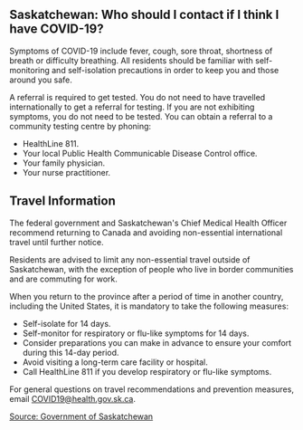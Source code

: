 ## Saskatchewan: Who should I contact if I think I have COVID-19?

Symptoms of COVID-19 include fever, cough, sore throat, shortness of breath or difficulty breathing. All residents should be familiar with self-monitoring and self-isolation precautions in order to keep you and those around you safe.

A referral is required to get tested. You do not need to have travelled internationally to get a referral for testing. If you are not exhibiting symptoms, you do not need to be tested. You can obtain a referral to a community testing centre by phoning:

- HealthLine 811.
- Your local Public Health Communicable Disease Control office.
- Your family physician.
- Your nurse practitioner.

## Travel Information

The federal government and Saskatchewan's Chief Medical Health Officer recommend returning to Canada and avoiding non-essential international travel until further notice.

Residents are advised to limit any non-essential travel outside of Saskatchewan, with the exception of people who live in border communities and are commuting for work.

When you return to the province after a period of time in another country, including the United States, it is mandatory to take the following measures:

- Self-isolate for 14 days.
- Self-monitor for respiratory or flu-like symptoms for 14 days.
- Consider preparations you can make in advance to ensure your comfort during this 14-day period.
- Avoid visiting a long-term care facility or hospital.
- Call HealthLine 811 if you develop respiratory or flu-like symptoms.

For general questions on travel recommendations and prevention measures, email COVID19@health.gov.sk.ca.

[Source: Government of Saskatchewan](https://www.saskatchewan.ca/government/health-care-administration-and-provider-resources/treatment-procedures-and-guidelines/emerging-public-health-issues/2019-novel-coronavirus/travel-information)
